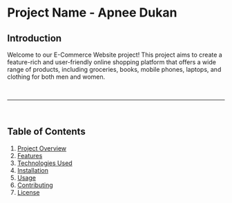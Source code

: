<h1>Project Name - Apnee Dukan</h1>
<h2>Introduction</h2>
 <p>Welcome to our E-Commerce Website project! This project aims to create a feature-rich and user-friendly online  shopping platform that offers a wide range of products, including groceries, books, mobile phones, laptops, and
        clothing for both men and women.
      </p>
   <br/>
   <hr>
   <br/>
 <h2>Table of Contents</h2>
    <ol>
        <li><a href="#project-overview">Project Overview</a></li>
        <li><a href="#features">Features</a></li>
        <li><a href="#technologies-used">Technologies Used</a></li>
        <li><a href="#installation">Installation</a></li>
        <li><a href="#usage">Usage</a></li>
        <li><a href="#contributing">Contributing</a></li>
        <li><a href="#license">License</a></li>
    </ol>
